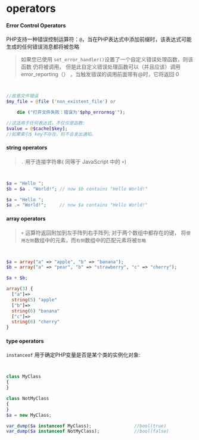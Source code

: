 # operators

#### Error Control Operators

PHP支持一种错误控制运算符：`@`，当在PHP表达式中添加前缀时，该表达式可能生成的任何错误消息都将被忽略


> 如果您已使用 `set_error_handler()`设置了一个自定义错误处理函数，则该函数 仍将被调用，
> 但是此自定义错误处理函数可以（并且应该）调用error_reporting（） ，当触发错误的调用前面带有@时，它将返回 0


``` php


//故意文件错误
$my_file = @file ('non_existent_file') or

    die ("打开文件失败：错误为'$php_errormsg'");

//这适用于任何表达式，不仅仅是函数:
$value = @$cache[$key];
//如果索引$ key不存在，则不会发出通知。


```

#### string operators

> `.` 用于连接字符串( 同等于 JavaScript 中的 `+`)


``` php


$a = "Hello ";
$b = $a . "World!"; // now $b contains "Hello World!"

$a = "Hello ";
$a .= "World!";     // now $a contains "Hello World!"


```


#### array operators


> `+` 运算符返回附加到左手阵列右手阵列; 对于两个数组中都存在的键，
> 将`使用左侧`数组中的元素，而`右侧`数组中的匹配元素将被`忽略`



``` php


$a = array("a" => "apple", "b" => "banana");
$b = array("a" => "pear", "b" => "strawberry", "c" => "cherry");

$a + $b;

array(3) {
  ["a"]=>
  string(5) "apple"
  ["b"]=>
  string(6) "banana"
  ["c"]=>
  string(6) "cherry"
}


```

#### type operators

`instanceof` 用于确定PHP变量是否是某个类的实例化对象:

``` php


class MyClass
{
}

class NotMyClass
{
}
$a = new MyClass;

var_dump($a instanceof MyClass);                //bool(true)
var_dump($a instanceof NotMyClass);             //bool(false)


```























